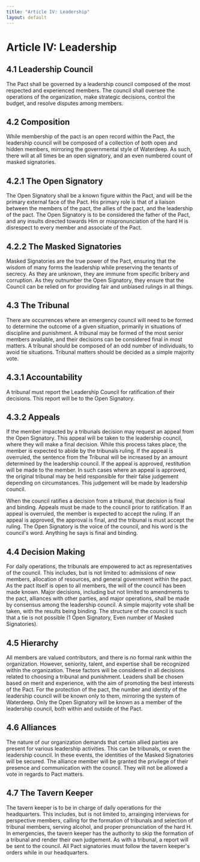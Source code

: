 ```yaml
---
title: "Article IV: Leadership"
layout: default
---
```

# Article IV: Leadership

## 4.1 Leadership Council

The Pact shall be governed by a leadership council composed of the most respected and experienced members. The council shall oversee the operations of the organization, make strategic decisions, control the budget, and resolve disputes among members.

## 4.2 Composition

While membership of the pact is an open record within the Pact, the leadership council will be composed of a collection of both open and hidden members, mirroring the governmental style of Waterdeep. As such, there will at all times be an open signatory, and an even numbered count of masked signatories.

## 4.2.1 The Open Signatory

The Open Signatory shall be a known figure within the Pact, and will be the primary external face of the Pact. His primary role is that of a liaison between the members of the pact, the allies of the pact, and the leadership of the pact. The Open Signatory is to be considered the father of the Pact, and any insults directed towards Him or mispronunciation of the hard H is disrespect to every member and associate of the Pact.

## 4.2.2 The Masked Signatories

Masked Signatories are the true power of the Pact, ensuring that the wisdom of many forms the leadership while preserving the tenants of secrecy. As they are unknown, they are immune from specific bribery and corruption. As they outnumber the Open Signatory, they ensure that the Council can be relied on for providing fair and unbiased rulings in all things.

## 4.3 The Tribunal

There are occurrences where an emergency council will need to be formed to determine the outcome of a given situation, primarily in situations of discipline and punishment. A tribunal may be formed of the most senior members available, and their decisions can be considered final in most matters. A tribunal should be composed of an odd number of individuals, to avoid tie situations. Tribunal matters should be decided as a simple majority vote.

## 4.3.1 Accountability

A tribunal must report the Leadership Council for ratification of their decisions. This report will be to the Open Signatory.

## 4.3.2 Appeals

If the member impacted by a tribunals decision may request an appeal from the Open Signatory. This appeal will be taken to the leadership council, where they will make a final decision. While this process takes place, the member is expected to abide by the tribunals ruling. If the appeal is overruled, the sentence from the Tribunal will be increased by an amount determined by the leadership council. If the appeal is approved, restitution will be made to the member. In such cases where an appeal is approved, the original tribunal may be held responsible for their false judgement depending on circumstances. This judgement will be made by leadership council.

When the  council ratifies a decision from a tribunal, that decision is final and binding. Appeals must be made to the council prior to ratification. If an appeal is overruled, the member is expected to accept the ruling. If an appeal is approved, the approval is final, and the tribunal is must accept the ruling. The Open Signatory is the voice of the council, and his word is the council's word. Anything he says is final and binding.

## 4.4 Decision Making

For daily operations, the tribunals are empowered to act as representatives of the council. This includes, but is not limited to: admissions of new members, allocation of resources, and general government within the pact. As the pact itself is open to all members, the will of the council has been made known. Major decisions, including but not limited to amendments to the pact, alliances with other parties, and major operations, shall be made by consensus among the leadership council. A simple majority vote shall be taken, with the results being binding. The structure of the council is such that a tie is not possible (1 Open Signatory, Even number of Masked Signatories).

## 4.5 Hierarchy

All members are valued contributors, and there is no formal rank within the organization. However, seniority, talent, and expertise shall be recognized within the organization. These factors will be considered in all decisions related to choosing a tribunal and punishment. Leaders shall be chosen based on merit and experience, with the aim of promoting the best interests of the Pact. For the protection of the pact, the number and identity of the leadership council will be known only to them, mirroring the system of Waterdeep. Only the Open Signatory will be known as a member of the leadership council, both within and outside of the Pact.

## 4.6 Alliances

The nature of our organization demands that certain allied parties are present for various leadership activities. This can be tribunals, or even the leadership council. In these events, the identities of the Masked Signatories will be secured. The alliance member will be granted the privilege of their presence and communication with the council. They will not be allowed a vote in regards to Pact matters.

## 4.7 The Tavern Keeper

The tavern keeper is to be in charge of daily operations for the headquarters. This includes, but is not limited to, arrainging interviews for perspective members, calling for the formation of tribunals and selection of tribunal members, serving alcohol, and proper pronunciation of the hard H. In emergencies, the tavern keeper has the authority to skip the formation of a tribunal and render their own judgement. As with a tribunal, a report will be sent to the council. All Pact signatories must follow the tavern keeper's orders while in our headquarters. 
